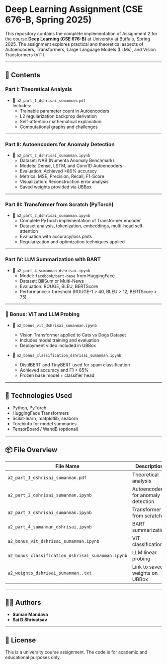 
# Deep Learning Assignment (CSE 676-B, Spring 2025)

This repository contains the complete implementation of Assignment 2 for the course **Deep Learning (CSE 676-B)** at University at Buffalo, Spring 2025. The assignment explores practical and theoretical aspects of Autoencoders, Transformers, Large Language Models (LLMs), and Vision Transformers (ViT).

---

## 📁 Contents

### Part I: Theoretical Analysis
- 📄 `a2_part_1_dshrisai_sumanman.pdf`  
  Includes:
  - Trainable parameter count in Autoencoders
  - L2 regularization backprop derivation
  - Self-attention mathematical explanation
  - Computational graphs and challenges

---

### Part II: Autoencoders for Anomaly Detection
- 📓 `a2_part_2_dshrisai_sumanman.ipynb`  
  - Dataset: NAB (Numenta Anomaly Benchmark)
  - Models: Dense, LSTM, and Conv1D Autoencoders
  - Evaluation: Achieved >80% accuracy
  - Metrics: MSE, Precision, Recall, F1-Score
  - Visualization: Reconstruction error analysis
  - Saved weights provided via UBBox

---

### Part III: Transformer from Scratch (PyTorch)
- 📓 `a2_part_3_dshrisai_sumanman.ipynb`  
  - Complete PyTorch implementation of Transformer encoder
  - Dataset analysis, tokenization, embeddings, multi-head self-attention
  - Evaluation with accuracy/loss plots
  - Regularization and optimization techniques applied

---

### Part IV: LLM Summarization with BART
- 📓 `a2_part_4_sumanman_dshrisai.ipynb`  
  - Model: `facebook/bart-base` from HuggingFace
  - Dataset: BillSum or Multi-News
  - Evaluation: ROUGE, BLEU, BERTScore
  - Performance > threshold (ROUGE-1 > 40, BLEU > 12, BERTScore > 75)

---

### 🎁 Bonus: ViT and LLM Probing
- 📓 `a2_bonus_vit_dshrisai_sumanman.ipynb`  
  - Vision Transformer applied to Cats vs Dogs Dataset
  - Includes model training and evaluation
  - Deployment video included in UBBox

- 📓 `a2_bonus_classification_dshrisai_sumanman.ipynb`  
  - DistilBERT and TinyBERT used for spam classification
  - Achieved accuracy and F1 > 85%
  - Frozen base model + classifier head

---

## 🧠 Technologies Used
- Python, PyTorch
- HuggingFace Transformers
- Scikit-learn, matplotlib, seaborn
- Torchinfo for model summaries
- TensorBoard / WandB (optional)

---

## 📦 File Overview

| File Name | Description |
|-----------|-------------|
| `a2_part_1_dshrisai_sumanman.pdf` | Theoretical analysis |
| `a2_part_2_dshrisai_sumanman.ipynb` | Autoencoders for anomaly detection |
| `a2_part_3_dshrisai_sumanman.ipynb` | Transformer from scratch |
| `a2_part_4_sumanman_dshrisai.ipynb` | BART summarization |
| `a2_bonus_vit_dshrisai_sumanman.ipynb` | ViT classification |
| `a2_bonus_classification_dshrisai_sumanman.ipynb` | LLM linear probing |
| `a2_weights_dshrisai_sumanman..txt` | Link to saved weights on UBBox |

---

## 👩‍💻 Authors
- **Suman Mandava**
- **Sai D Shrivatsav**

---

## 📜 License
This is a university course assignment. The code is for academic and educational purposes only.

